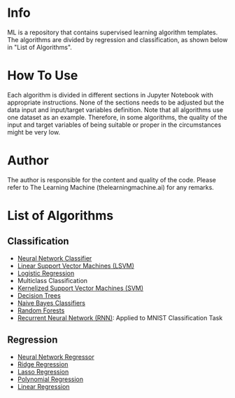 # Info
ML is a repository that contains supervised learning algorithm templates. The algorithms are divided by regression and classification, as shown below in "List of Algorithms".

# How To Use
Each algorithm is divided in different sections in Jupyter Notebook with appropriate instructions. None of the sections needs to be adjusted but the data input and input/target variables definition. Note that all algorithms use one dataset as an example. Therefore, in some algorithms, the quality of the input and target variables of being suitable or proper in the circumstances might be very low.

# Author
The author is responsible for the content and quality of the code. Please refer to The Learning Machine (thelearningmachine.ai) for any remarks.

# List of Algorithms
## Classification
- [Neural Network Classifier](./Classification/neural_networks_classifier.ipynb)
- [Linear Support Vector Machines (LSVM)](./Classification/linear_svm.ipynb)
- [Logistic Regression](./Classification/logistic_regression.ipynb)
- Multiclass Classification
- [Kernelized Support Vector Machines (SVM)](./Classification/kernelized_svm.ipynb)
- [Decision Trees](./Classification/decision_trees.ipynb)
- [Naive Bayes Classifiers](./Classification/naive_bayes_classifiers.ipynb)
- [Random Forests](./Classification/random_forests.ipynb)
- [Recurrent Neural Network (RNN)](./Classification/rnn_pytorch.ipynb): Applied to MNIST Classification Task
## Regression
- [Neural Network Regressor](./Regression/neural_networks_regressor.ipynb)
- [Ridge Regression](./Regression/ridge_regression.ipynb)
- [Lasso Regression](./Regression/lasso_regression.ipynb)
- [Polynomial Regression](./Regression/linear_vs_%20polynomial_regressions.ipynb)
- [Linear Regression](./Regression/linear_regression.ipynb)
